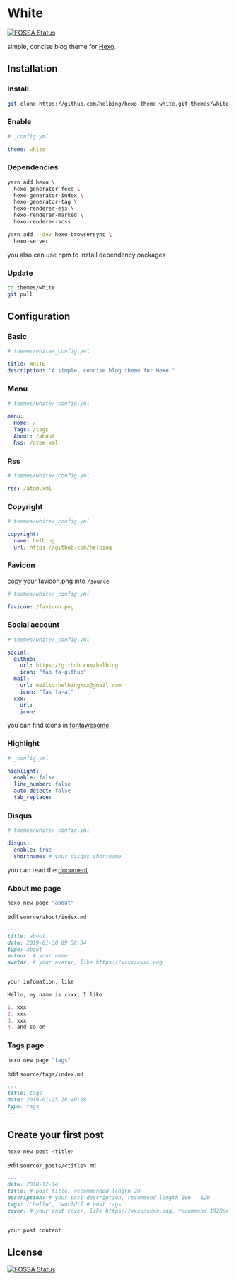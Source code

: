 # White
[![FOSSA Status](https://app.fossa.io/api/projects/git%2Bgithub.com%2Fhelbing%2Fhexo-theme-white.svg?type=shield)](https://app.fossa.io/projects/git%2Bgithub.com%2Fhelbing%2Fhexo-theme-white?ref=badge_shield)


simple, concise blog theme for [Hexo](https://hexo.io).

## Installation

### Install

```bash
git clone https://github.com/helbing/hexo-theme-white.git themes/white
```

### Enable

```yml
# _config.yml

theme: white
```

### Dependencies

```bash
yarn add hexo \
  hexo-generator-feed \
  hexo-generator-index \
  hexo-generator-tag \
  hexo-renderer-ejs \
  hexo-renderer-marked \
  hexo-renderer-scss

yarn add --dev hexo-browsersync \
  hexo-server
```

you also can use npm to install dependency packages

### Update

```bash
cd themes/white
git pull
```

## Configuration

### Basic

```yml
# themes/white/_config.yml

title: WHITE
description: "A simple, concise blog theme for Hexo."
```

### Menu

```yml
# themes/white/_config.yml

menu:
  Home: /
  Tags: /tags
  About: /about
  Rss: /atom.xml
```

### Rss

```yml
# themes/white/_config.yml

rss: /atom.xml
```

### Copyright

```yml
# themes/white/_config.yml

copyright:
  name: helbing
  url: https://github.com/helbing
```

### Favicon

copy your favicon.png into `/source`

```yml
# themes/white/_config.yml

favicon: /favicon.png
```

### Social account

```yml
# themes/white/_config.yml

social:
  github:
    url: https://github.com/helbing
    icon: "fab fa-github"
  mail:
    url: mailto:helbingxxx@gmail.com
    icon: "fas fa-at"
  xxx:
    url:
    icon:
```

you can find icons in [fontawesome](https://fontawesome.com/icons)

### Highlight

```yml
# _config.yml

highlight:
  enable: false
  line_number: false
  auto_detect: false
  tab_replace:
```

### Disqus

```yml
# themes/white/_config.yml

disqus:
  enable: true
  shortname: # your disqus shortname
```

you can read the [document](https://github.com/gitalk/gitalk)

### About me page

```bash
hexo new page "about"
```

edit `source/about/index.md`

```md
---
title: about
date: 2019-01-30 09:58:54
type: about
author: # your name
avatar: # your avatar, like https://xxxx/xxxx.png
---

your infomation, like

Hello, my name is xxxx, I like

1. xxx
2. xxx
3. xxx
4. and so on
```

### Tags page

```bash
hexo new page "tags"
```

edit `source/tags/index.md`

```md
---
title: tags
date: 2019-01-25 18:40:18
type: tags
---
```

## Create your first post

```bash
hexo new post <title>
```

edit `source/_posts/<title>.md`

```md
---
date: 2018-12-14
title: # post title, recommended length 20
description: # your post description, recommend length 100 - 120
tags: ["hello", "world"] # post tags
cover: # your post cover, like https://xxxx/xxxx.png, recommend 1920px * 1080px
---

your post content
```


## License
[![FOSSA Status](https://app.fossa.io/api/projects/git%2Bgithub.com%2Fhelbing%2Fhexo-theme-white.svg?type=large)](https://app.fossa.io/projects/git%2Bgithub.com%2Fhelbing%2Fhexo-theme-white?ref=badge_large)